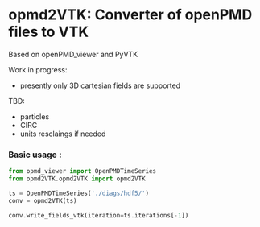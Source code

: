 # opmd2VTK: Converter of openPMD files to VTK

Based on openPMD_viewer and PyVTK

Work in progress: 
- presently only 3D cartesian fields are supported

TBD:
- particles
- CIRC
- units resclaings if needed

### Basic usage :
```python
from opmd_viewer import OpenPMDTimeSeries
from opmd2VTK.opmd2VTK import opmd2VTK

ts = OpenPMDTimeSeries('./diags/hdf5/')
conv = opmd2VTK(ts)

conv.write_fields_vtk(iteration=ts.iterations[-1])
```
